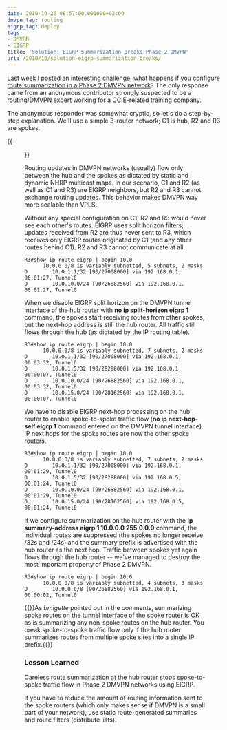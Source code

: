 ```yaml
---
date: 2010-10-26 06:57:00.001000+02:00
dmvpn_tag: routing
eigrp_tag: deploy
tags:
- DMVPN
- EIGRP
title: 'Solution: EIGRP Summarization Breaks Phase 2 DMVPN'
url: /2010/10/solution-eigrp-summarization-breaks/
---
```

Last week I posted an interesting challenge: [what happens if you configure route summarization in a Phase 2 DMVPN network](/2010/10/eigrp-summarization-in-dmvpn-phase-2/)? The only response came from an anonymous contributor strongly suspected to be a routing/DMVPN expert working for a CCIE-related training company.

The anonymous responder was somewhat cryptic, so let's do a step-by-step explanation. We'll use a simple 3-router network; C1 is hub, R2 and R3 are spokes.
<!--more-->
{{<figure src="/2010/10/s1600-EIGRP_DMVPN.png">}}

Routing updates in DMVPN networks (usually) flow only between the hub and the spokes as dictated by static and dynamic NHRP multicast maps. In our scenario, C1 and R2 (as well as C1 and R3) are EIGRP neighbors, but R2 and R3 cannot exchange routing updates. This behavior makes DMVPN way more scalable than VPLS.

Without any special configuration on C1, R2 and R3 would never see each other's routes. EIGRP uses split horizon filters; updates received from R2 are thus never sent to R3, which receives only EIGRP routes originated by C1 (and any other routes behind C1). R2 and R3 cannot communicate at all.

``` code
R3#show ip route eigrp | begin 10.0
      10.0.0.0/8 is variably subnetted, 5 subnets, 2 masks
D        10.0.1.1/32 [90/27008000] via 192.168.0.1, 00:01:27, Tunnel0
D        10.0.10.0/24 [90/26882560] via 192.168.0.1, 00:01:27, Tunnel0
```

When we disable EIGRP split horizon on the DMVPN tunnel interface of the hub router with **no ip split-horizon eigrp 1** command, the spokes start receiving routes from other spokes, but the next-hop address is still the hub router. All traffic still flows through the hub (as dictated by the IP routing table).

``` code
R3#show ip route eigrp | begin 10.0
      10.0.0.0/8 is variably subnetted, 7 subnets, 2 masks
D        10.0.1.1/32 [90/27008000] via 192.168.0.1, 00:03:32, Tunnel0
D        10.0.1.5/32 [90/28288000] via 192.168.0.1, 00:00:07, Tunnel0
D        10.0.10.0/24 [90/26882560] via 192.168.0.1, 00:03:32, Tunnel0
D        10.0.15.0/24 [90/28162560] via 192.168.0.1, 00:00:07, Tunnel0
```

We have to disable EIGRP next-hop processing on the hub router to enable spoke-to-spoke traffic flow (**no ip next-hop-self eigrp 1** command entered on the DMVPN tunnel interface). IP next hops for the spoke routes are now the other spoke routers.

``` code
R3#show ip route eigrp | begin 10.0
      10.0.0.0/8 is variably subnetted, 7 subnets, 2 masks
D        10.0.1.1/32 [90/27008000] via 192.168.0.1, 00:01:29, Tunnel0
D        10.0.1.5/32 [90/28288000] via 192.168.0.5, 00:01:24, Tunnel0
D        10.0.10.0/24 [90/26882560] via 192.168.0.1, 00:01:29, Tunnel0
D        10.0.15.0/24 [90/28162560] via 192.168.0.5, 00:01:24, Tunnel0
```

If we configure summarization on the hub router with the **ip summary-address eigrp 1 10.0.0.0 255.0.0.0** command, the individual routes are suppressed (the spokes no longer receive /32s and /24s) and the summary prefix is advertised with the hub router as the next hop. Traffic between spokes yet again flows through the hub router -- we've managed to destroy the most important property of Phase 2 DMVPN.

``` code
R3#show ip route eigrp | begin 10.0
      10.0.0.0/8 is variably subnetted, 4 subnets, 3 masks
D        10.0.0.0/8 [90/26882560] via 192.168.0.1, 00:00:02, Tunnel0
```

{{<note info>}}As *bmigette* pointed out in the comments, summarizing spoke routes on the tunnel interface of the spoke router is OK as is summarizing any non-spoke routes on the hub router. You break spoke-to-spoke traffic flow only if the hub router summarizes routes from multiple spoke sites into a single IP prefix.{{</note>}}

### Lesson Learned

Careless route summarization at the hub router stops spoke-to-spoke traffic flow in Phase 2 DMVPN networks using EIGRP.

If you have to reduce the amount of routing information sent to the spoke routers (which only makes sense if DMVPN is a small part of your network), use static route-generated summaries and route filters (distribute lists).
